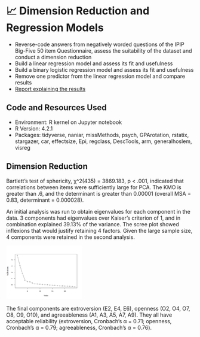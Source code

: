 # :chart_with_upwards_trend: Dimension Reduction and Regression Models

* Reverse-code answers from negatively worded questions of the IPIP Big-Five 50 item Questionnaire, assess the suitability of the dataset and conduct a dimension reduction
* Build a linear regression model and assess its fit and usefulness
* Build a binary logistic regression model and assess its fit and usefulness
* Remove one predictor  from the linear regression model and compare results
* [Report explaining the results](https://github.com/ayanoyamamoto0/assignments_2022-2023/blob/main/probability_and_statistical_inference_2/probability_and_statistical_inference_2.pdf)

## Code and Resources Used
* Environment: R kernel on Jupyter notebook
* R Version: 4.2.1
* Packages: tidyverse, naniar, missMethods, psych, GPArotation, rstatix, stargazer, car, effectsize, Epi, regclass, DescTools, arm, generalhoslem, visreg

## Dimension Reduction
Bartlett’s test of sphericity, χ^2(435) = 3869.183, p < .001, indicated that correlations between items were sufficiently large for PCA. The KMO is greater than .6, and the determinant is greater than 0.00001 (overall MSA = 0.83, determinant = 0.000028).

An initial analysis was run to obtain eigenvalues for each component in the data. 3 components had eigenvalues over Kaiser’s criterion of 1, and in combination explained 39.13% of the variance. The scree plot showed inflexions that would justify retaining 4 factors. Given the large sample size, 4 components were retained in the second analysis.

<img src="https://github.com/ayanoyamamoto0/assignments_2022-2023/blob/main/probability_and_statistical_inference_2/scree_plot.png" width=40% height=40%>

The final components are extroversion (E2, E4, E6), openness (O2, O4, O7, O8, O9, O10), and agreeableness (A1, A3, A5, A7, A9). They all have acceptable reliability (extroversion, Cronbach’s α = 0.71; openness, Cronbach’s α = 0.79; agreeableness, Cronbach’s α = 0.76).
